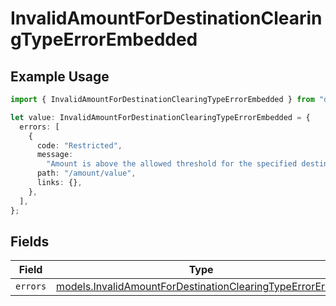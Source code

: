 # InvalidAmountForDestinationClearingTypeErrorEmbedded

## Example Usage

```typescript
import { InvalidAmountForDestinationClearingTypeErrorEmbedded } from "dwolla-typescript";

let value: InvalidAmountForDestinationClearingTypeErrorEmbedded = {
  errors: [
    {
      code: "Restricted",
      message:
        "Amount is above the allowed threshold for the specified destination clearing type.",
      path: "/amount/value",
      links: {},
    },
  ],
};
```

## Fields

| Field                                                                                                                        | Type                                                                                                                         | Required                                                                                                                     | Description                                                                                                                  |
| ---------------------------------------------------------------------------------------------------------------------------- | ---------------------------------------------------------------------------------------------------------------------------- | ---------------------------------------------------------------------------------------------------------------------------- | ---------------------------------------------------------------------------------------------------------------------------- |
| `errors`                                                                                                                     | [models.InvalidAmountForDestinationClearingTypeErrorError](../models/invalidamountfordestinationclearingtypeerrorerror.md)[] | :heavy_minus_sign:                                                                                                           | N/A                                                                                                                          |
